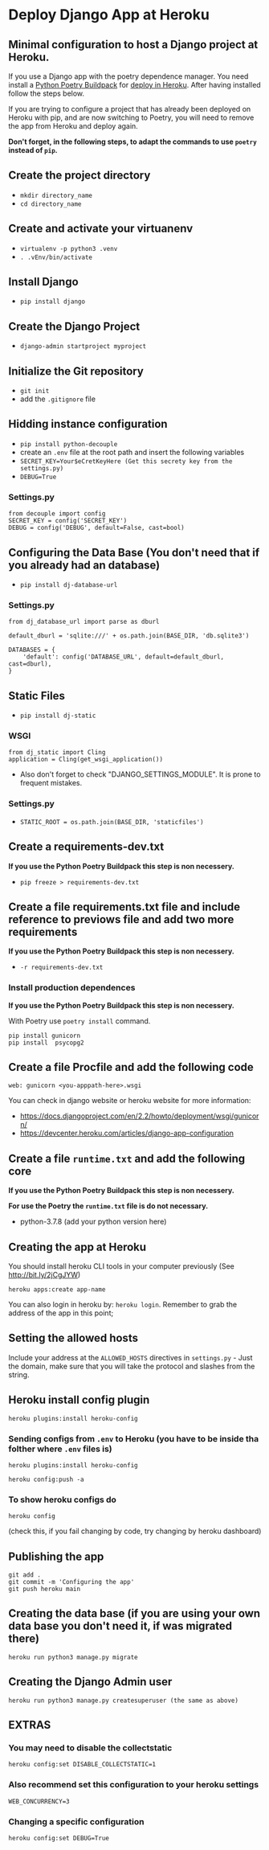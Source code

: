 # Deploy Django App at Heroku

## Minimal configuration to host a Django project at Heroku.

If you use a Django app with the poetry dependence manager.
You need install a [Python Poetry Buildpack](https://elements.heroku.com/buildpacks/moneymeets/python-poetry-buildpack)
for [deploy in Heroku](https://github.com/moneymeets/python-poetry-buildpack).
After having installed follow the steps below.

If you are trying to configure a project that has already been deployed on Heroku with pip,
and are now switching to Poetry, you will need to remove the app from Heroku and deploy again.

**Don't forget, in the following steps, to adapt the commands to use `poetry` instead of `pip`.**

## Create the project directory

- `mkdir directory_name`
- `cd directory_name`

## Create and activate your virtuanenv

- `virtualenv -p python3 .venv`
- `. .vEnv/bin/activate`

## Install Django

- `pip install django`

## Create the Django Project

- `django-admin startproject myproject`

## Initialize the Git repository

- `git init`
- add the `.gitignore` file

## Hidding instance configuration

- `pip install python-decouple`
- create an `.env` file at the root path and insert the following variables
- `SECRET_KEY=Your$eCretKeyHere (Get this secrety key from the settings.py)`
- `DEBUG=True`

### Settings.py

```
from decouple import config
SECRET_KEY = config('SECRET_KEY')
DEBUG = config('DEBUG', default=False, cast=bool)
```

## Configuring the Data Base (You don't need that if you already had an database)

- `pip install dj-database-url`

### Settings.py

```
from dj_database_url import parse as dburl

default_dburl = 'sqlite:///' + os.path.join(BASE_DIR, 'db.sqlite3')

DATABASES = {
    'default': config('DATABASE_URL', default=default_dburl, cast=dburl),
}
```

## Static Files

- `pip install dj-static`

### WSGI

```
from dj_static import Cling
application = Cling(get_wsgi_application())
```

- Also don't forget to check "DJANGO_SETTINGS_MODULE". It is prone to frequent mistakes.

### Settings.py

- `STATIC_ROOT = os.path.join(BASE_DIR, 'staticfiles')`

## Create a requirements-dev.txt

**If you use the Python Poetry Buildpack this step is non necessery.**

- `pip freeze > requirements-dev.txt`

## Create a file requirements.txt file and include reference to previows file and add two more requirements

**If you use the Python Poetry Buildpack this step is non necessery.**

- `-r requirements-dev.txt`

### Install production dependences

**If you use the Python Poetry Buildpack this step is non necessery.**

With Poetry use `poetry install` command.

```
pip install gunicorn
pip install  psycopg2
```

## Create a file Procfile and add the following code

`web: gunicorn <you-apppath-here>.wsgi`

You can check in django website or heroku website for more information:

- https://docs.djangoproject.com/en/2.2/howto/deployment/wsgi/gunicorn/
- https://devcenter.heroku.com/articles/django-app-configuration

## Create a file `runtime.txt` and add the following core

**If you use the Python Poetry Buildpack this step is non necessery.**

**For use the Poetry the `runtime.txt` file is do not necessary.**

- python-3.7.8 (add your python version here)

## Creating the app at Heroku

You should install heroku CLI tools in your computer previously (See http://bit.ly/2jCgJYW)

`heroku apps:create app-name`

You can also login in heroku by: `heroku login`. Remember to grab the address of the app in this point;

## Setting the allowed hosts

Include your address at the `ALLOWED_HOSTS` directives in `settings.py` - Just the domain, make sure that you will take the protocol and slashes from the string.

## Heroku install config plugin

`heroku plugins:install heroku-config`

### Sending configs from `.env` to Heroku (you have to be inside tha folther where `.env` files is)

```
heroku plugins:install heroku-config

heroku config:push -a
```

### To show heroku configs do

`heroku config `

(check this, if you fail changing by code, try changing by heroku dashboard)

## Publishing the app

```
git add .
git commit -m 'Configuring the app'
git push heroku main
```

## Creating the data base (if you are using your own data base you don't need it, if was migrated there)

`heroku run python3 manage.py migrate`

## Creating the Django Admin user

`heroku run python3 manage.py createsuperuser (the same as above)`

## EXTRAS

### You may need to disable the collectstatic

`heroku config:set DISABLE_COLLECTSTATIC=1`

### Also recommend set this configuration to your heroku settings

`WEB_CONCURRENCY=3`

### Changing a specific configuration

`heroku config:set DEBUG=True`
